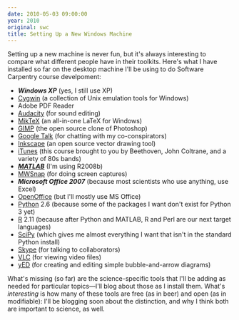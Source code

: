 ```yaml
---
date: 2010-05-03 09:00:00
year: 2010
original: swc
title: Setting Up a New Windows Machine
---
```

<p>Setting up a new machine is never fun, but it's always interesting to compare what different people have in their toolkits. Here's what I have installed so far on the desktop machine I'll be using to do Software Carpentry course develpoment:</p>
<ul>
<li><strong><em>Windows XP</em></strong> (yes, I still use XP)</li>
<li><a href="http://www.cygwin.com/">Cygwin</a> (a collection of Unix emulation tools for Windows)</li>
<li>Adobe PDF Reader</li>
<li><a href="http://audacity.sourceforge.net/">Audacity</a> (for sound editing)</li>
<li><a href="http://miktex.org/">MikTeX</a> (an all-in-one LaTeX for Windows)</li>
<li><a href="http://www.gimp.org/">GIMP</a> (the open source clone of Photoshop)</li>
<li><a href="http://www.google.com/talk/">Google Talk</a> (for chatting with my co-conspirators)</li>
<li><a href="http://www.inkscape.org/">Inkscape</a> (an open source vector drawing tool)</li>
<li><a href="http://www.apple.com/itunes/">iTunes</a> (this course brought to you by Beethoven, John Coltrane, and a variety of 80s bands)</li>
<li><a href="http://www.mathworks.com"><strong><em>MATLAB</em></strong></a> (I'm using R2008b)</li>
<li><a href="http://www.mirekw.com/winfreeware/mwsnap.html">MWSnap</a> (for doing screen captures)</li>
<li><strong><em>Microsoft Office 2007</em></strong> (because most scientists who use anything, use Excel)</li>
<li><a href="http://www.openoffice.org/">OpenOffice</a> (but I'll mostly use MS Office)</li>
<li><a href="http://www.python.org">Python</a> 2.6 (because some of the packages I want don't exist for Python 3 yet)</li>
<li><a href="http://www.r-project.org/">R</a> 2.11 (because after Python and MATLAB, R and Perl are our next target languages)</li>
<li><a href="http://www.scipy.org/">SciPy</a> (which gives me almost everything I want that isn't in the standard Python install)</li>
<li><a href="http://www.skype.com/">Skype</a> (for talking to collaborators)</li>
<li><a href="http://www.videolan.org/vlc/">VLC</a> (for viewing video files)</li>
<li><a href="http://www.yworks.com/en/products_yed_about.html">yED</a> (for creating and editing simple bubble-and-arrow diagrams)</li>
</ul>
<p>What's missing (so far) are the science-specific tools that I'll be adding as needed for particular topics&mdash;I'll blog about those as I install them. What's <em>interesting</em> is how many of these tools are free (as in beer) and open (as in modifiable): I'll be blogging soon about the distinction, and why I think both are important to science, as well.</p>
<div id="_mcePaste" style="overflow: hidden; position: absolute; left: -10000px; top: 2px; width: 1px; height: 1px;">CYGWIN=binmode ntsec tty</div>
